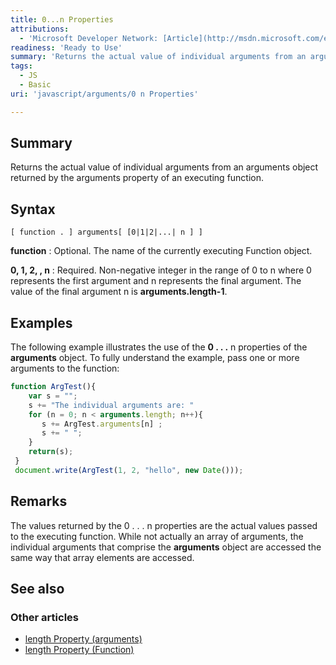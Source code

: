 ```yaml
---
title: 0...n Properties
attributions:
  - 'Microsoft Developer Network: [Article](http://msdn.microsoft.com/en-us/library/ie/bb79e676(v=vs.94).aspx)'
readiness: 'Ready to Use'
summary: 'Returns the actual value of individual arguments from an arguments object returned by the arguments property of an executing function.'
tags:
  - JS
  - Basic
uri: 'javascript/arguments/0 n Properties'

---
```

## Summary

Returns the actual value of individual arguments from an arguments object returned by the arguments property of an executing function.

## Syntax

    [ function . ] arguments[ [0|1|2|...| n ] ]

**function**
:   Optional. The name of the currently executing Function object.

**0, 1, 2, , n**
:   Required. Non-negative integer in the range of 0 to n where 0 represents the first argument and n represents the final argument. The value of the final argument n is **arguments.length-1**.

## Examples

The following example illustrates the use of the **0 . . .** n properties of the **arguments** object. To fully understand the example, pass one or more arguments to the function:

``` js
function ArgTest(){
    var s = "";
    s += "The individual arguments are: "
    for (n = 0; n < arguments.length; n++){
       s += ArgTest.arguments[n] ;
       s += " ";
    }
    return(s);
 }
 document.write(ArgTest(1, 2, "hello", new Date()));
```

## Remarks

The values returned by the 0 . . . n properties are the actual values passed to the executing function. While not actually an array of arguments, the individual arguments that comprise the **arguments** object are accessed the same way that array elements are accessed.

## See also

### Other articles

-   [length Property (arguments)](/javascript/arguments/length)
-   [length Property (Function)](/javascript/Function/length)

